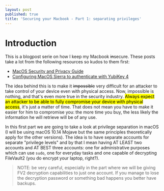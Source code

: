 ```yaml
---
layout: post
published: true
title: 'Securing your Macbook - Part 1: separating privileges'
---
```

# Introduction

This is a blogpost serie on how I keep my Macbook ~~in~~secure. These posts take a lot from the following resources so kudos to them first:

- [MacOS Security and Privacy Guide ](https://github.com/drduh/macOS-Security-and-Privacy-Guide)
- [Configuring MacOS Sierra to authenticate with YubiKey 4](https://medium.com/@ellenbeldner/configuring-macos-sierra-to-authenticate-with-yubikey-4-876a8ab81e07)

The idea behind this is to make it ~~impossible~~ very difficult for an attacker to take control of your device even with physical access. Now, impossible is nothing, and that's even more true in the security industry. <mark>Always expect an attacker to be able to fully compromise your device with physical access</mark>, it's just a matter of time. That does not mean you have to make it easier for him to compromise you: the more time you buy, the less likely the information he will retrieve will be of any use.

In this first part we are going to take a look at privilege separation in macOS (I will be using macOS 10.14 Mojave but the same principles theoretically apply for the other versions). The idea is to have separate accounts for separate "privilege levels" and by that I mean having AT LEAST two accounts and AT BEST three accounts: one for administrative purposes which can use `sudo`, one for everyday tasks and one capable of decrypting FileVault2 (you do encrypt your laptop, right?).

>NOTE: be very careful, especially in the part where we will be giving FV2 decryption capabilities to just one account. If you manage to lose the decryption password or something bad happens you better have backups.



